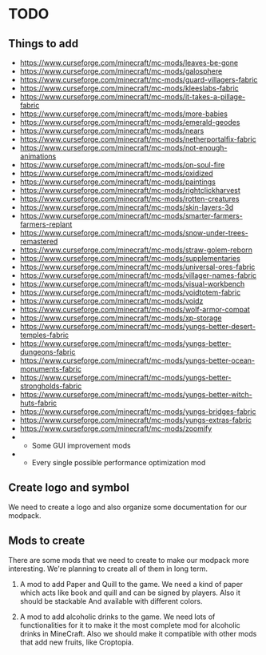 # TODO

## Things to add

- https://www.curseforge.com/minecraft/mc-mods/leaves-be-gone
- https://www.curseforge.com/minecraft/mc-mods/galosphere
- https://www.curseforge.com/minecraft/mc-mods/guard-villagers-fabric
- https://www.curseforge.com/minecraft/mc-mods/kleeslabs-fabric
- https://www.curseforge.com/minecraft/mc-mods/it-takes-a-pillage-fabric
- https://www.curseforge.com/minecraft/mc-mods/more-babies
- https://www.curseforge.com/minecraft/mc-mods/emerald-geodes
- https://www.curseforge.com/minecraft/mc-mods/nears
- https://www.curseforge.com/minecraft/mc-mods/netherportalfix-fabric
- https://www.curseforge.com/minecraft/mc-mods/not-enough-animations
- https://www.curseforge.com/minecraft/mc-mods/on-soul-fire
- https://www.curseforge.com/minecraft/mc-mods/oxidized
- https://www.curseforge.com/minecraft/mc-mods/paintings
- https://www.curseforge.com/minecraft/mc-mods/rightclickharvest
- https://www.curseforge.com/minecraft/mc-mods/rotten-creatures
- https://www.curseforge.com/minecraft/mc-mods/skin-layers-3d
- https://www.curseforge.com/minecraft/mc-mods/smarter-farmers-farmers-replant
- https://www.curseforge.com/minecraft/mc-mods/snow-under-trees-remastered
- https://www.curseforge.com/minecraft/mc-mods/straw-golem-reborn
- https://www.curseforge.com/minecraft/mc-mods/supplementaries
- https://www.curseforge.com/minecraft/mc-mods/universal-ores-fabric
- https://www.curseforge.com/minecraft/mc-mods/villager-names-fabric
- https://www.curseforge.com/minecraft/mc-mods/visual-workbench
- https://www.curseforge.com/minecraft/mc-mods/voidtotem-fabric
- https://www.curseforge.com/minecraft/mc-mods/voidz
- https://www.curseforge.com/minecraft/mc-mods/wolf-armor-compat
- https://www.curseforge.com/minecraft/mc-mods/xp-storage
- https://www.curseforge.com/minecraft/mc-mods/yungs-better-desert-temples-fabric
- https://www.curseforge.com/minecraft/mc-mods/yungs-better-dungeons-fabric
- https://www.curseforge.com/minecraft/mc-mods/yungs-better-ocean-monuments-fabric
- https://www.curseforge.com/minecraft/mc-mods/yungs-better-strongholds-fabric
- https://www.curseforge.com/minecraft/mc-mods/yungs-better-witch-huts-fabric
- https://www.curseforge.com/minecraft/mc-mods/yungs-bridges-fabric
- https://www.curseforge.com/minecraft/mc-mods/yungs-extras-fabric
- https://www.curseforge.com/minecraft/mc-mods/zoomify
- + Some GUI improvement mods
- + Every single possible performance optimization mod

## Create logo and symbol
We need to create a logo and also organize some documentation for our modpack.

## Mods to create
There are some mods that we need to create to make our modpack more interesting.
We're planning to create all of them in long term.

1. A mod to add Paper and Quill to the game.
We need a kind of paper which acts like book and quill and can be signed by players.
Also it should be stackable
And available with different colors.

2. A mod to add alcoholic drinks to the game.
We need lots of functionalities for it to make it the most complete mod for alcoholic drinks in MineCraft.
Also we should make it compatible with other mods that add new fruits, like Croptopia.

